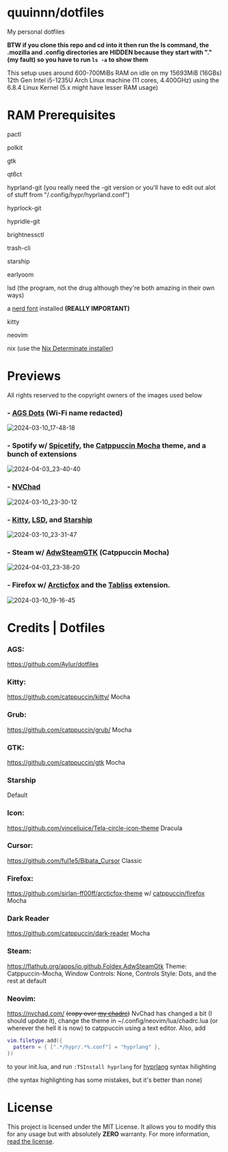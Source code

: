 # quuinnn/dotfiles
My personal dotfiles

**BTW if you clone this repo and cd into it then run the ls command, the .mozilla and .config directories are HIDDEN because they start with "." (my fault) so you have to run `ls -a` to show them**

This setup uses around 600-700MiBs RAM on idle on my 15693MiB (16GBs) 12th Gen Intel i5-1235U Arch Linux machine (11 cores, 4.400GHz) using the 6.8.4 Linux Kernel (5.x might have lesser RAM usage)

# RAM Prerequisites

pactl

polkit

gtk

qt6ct

hyprland-git (you really need the -git version or you'll have to edit out alot of stuff from "/.config/hypr/hyprland.conf")

hyprlock-git

hypridle-git

brightnessctl

trash-cli

starship

earlyoom

lsd (the program, not the drug although they're both amazing in their own ways)

a [nerd font](https://www.nerdfonts.com/) installed **(REALLY IMPORTANT)**

kitty

neovim

nix (use the [Nix Determinate installer](https://github.com/DeterminateSystems/nix-installer))

# Previews

All rights reserved to the copyright owners of the images used below

### - [AGS Dots](https://github.com/Aylur/dotfiles) (Wi-Fi name redacted)
![2024-03-10_17-48-18](https://github.com/fortunef/My-Arch-Install/assets/141419112/42ed12a5-89b6-4709-be46-81cb495f7c53)

### - Spotify w/ [Spicetify](https://spicetify.app/), the [Catppuccin Mocha](https://github.com/catppuccin/spicetify) theme, and a bunch of extensions
![2024-04-03_23-40-40](https://github.com/fortunef/dotfiles/assets/141419112/c6433461-e87d-4cb0-a87e-6011a07a1cdf)

### - [NVChad](https://nvchad.com/)
![2024-03-10_23-30-12](https://github.com/fortunef/My-Arch-Install/assets/141419112/92c3eb67-e05c-4179-bac6-4297da45131c)

### - [Kitty](https://sw.kovidgoyal.net/kitty/), [LSD](https://github.com/lsd-rs/lsd), and [Starship](https://starship.rs/)
![2024-03-10_23-31-47](https://github.com/fortunef/My-Arch-Install/assets/141419112/fe720c76-bff9-4e0a-8e40-c631a9466661)

### - Steam w/ [AdwSteamGTK](https://flathub.org/apps/io.github.Foldex.AdwSteamGtk) (Catppuccin Mocha)
![2024-04-03_23-38-20](https://github.com/fortunef/dotfiles/assets/141419112/febe7dbe-8843-4b0f-adab-99974914c531)

### - Firefox w/ [Arcticfox](https://github.com/sirlan-ff00ff/arcticfox-theme) and the [Tabliss](https://tabliss.io/) extension.
![2024-03-10_19-16-45](https://github.com/fortunef/My-Arch-Install/assets/141419112/8795a807-b594-43d2-b897-3add61e9249c)

# Credits | Dotfiles
### AGS:
https://github.com/Aylur/dotfiles

### Kitty:
https://github.com/catppuccin/kitty/ Mocha

### Grub:
https://github.com/catppuccin/grub/ Mocha

### GTK:
https://github.com/catppuccin/gtk Mocha

### Starship
Default

### Icon:
https://github.com/vinceliuice/Tela-circle-icon-theme Dracula

### Cursor:
https://github.com/ful1e5/Bibata_Cursor Classic

### Firefox:
https://github.com/sirlan-ff00ff/arcticfox-theme w/ [catppuccin/firefox](https://github.com/catppuccin/firefox) Mocha

### Dark Reader
https://github.com/catppuccin/dark-reader Mocha

### Steam:
https://flathub.org/apps/io.github.Foldex.AdwSteamGtk Theme: Catppuccin-Mocha, Window Controls: None, Controls Style: Dots, and the rest at default

### Neovim:
https://nvchad.com/ ~~(copy over [my chadrc](https://github.com/fortunef/My-Arch-Install/blob/main/.config/nvim/lua/custom/chadrc.lua))~~ NvChad has changed a bit (I should update it), change the theme in ~/.config/neovim/lua/chadrc.lua (or wherever the hell it is now) to catppuccin using a text editor. Also, add 
``` lua
vim.filetype.add({
  pattern = { [".*/hypr/.*%.conf"] = "hyprlang" },
})
```
to your init.lua, and run `:TSInstall hyprlang` for [hyprlang](https://hyprland.org/hyprlang/) syntax hilighting 

(the syntax highlighting has some mistakes, but it's better than none)

# License
This project is licensed under the MIT License. It allows you to modify this for any usage but with absolutely **ZERO** warranty. For more information, [read the license](https://github.com/fortunef/My-Arch-Install/blob/main/LICENSE).

